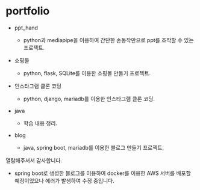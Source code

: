 # portfolio

+ ppt_hand
  * python과 mediapipe을 이용하여 간단한 손동작만으로 ppt를 조작할 수 있는 프로젝트.
  
  
  

+ 쇼핑몰
  * python, flask, SQLite를 이용한 쇼핑몰 만들기 프로젝트.
  
  
  

+ 인스타그램 클론 코딩
  * python, django, mariadb를 이용한 인스타그램 클론 코딩.
  
  
  

+ java
  * 학습 내용 정리.
  
  
  

+ blog
  * java, spring boot, mariadb를 이용한 블로그 만들기 프로젝트.
  




열람해주셔서 감사합니다.

* spring boot로 생성한 블로그를 이용하여 docker를 이용한 AWS 서버를 배포할 예정이었으나 에러가 발생하여 수정 중입니다.
